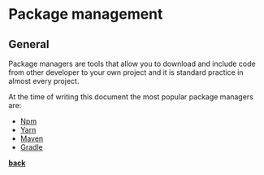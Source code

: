 # Package management

## General

Package managers are tools that allow you to download and include code from other developer to your own project and it is standard practice in almost every project.

At the time of writing this document the most popular package managers are:

* [Npm](https://npmjs.com)
* [Yarn](https://yarnpkg.com/en/)
* [Maven](https://maven.apache.org/download.cgi)
* [Gradle](https://gradle.org/)

**[back](../README.md)**
